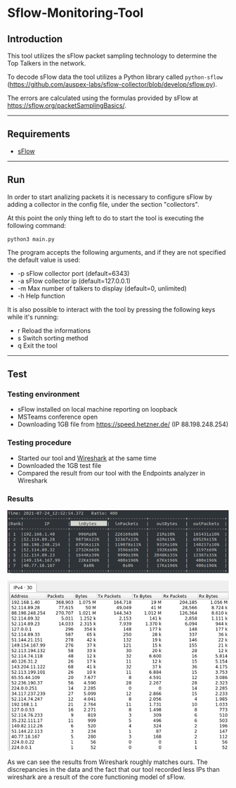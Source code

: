 # Sflow-Monitoring-Tool

## Introduction

This tool utilizes the sFlow packet sampling technology to determine the Top Talkers in the network.

To decode sFlow data the tool utilizes a Python library called `python-sflow` (https://github.com/auspex-labs/sflow-collector/blob/develop/sflow.py).

The errors are calculated using the formulas provided by sFlow at https://sflow.org/packetSamplingBasics/.


---

## Requirements

* [sFlow](https://sflow.net/downloads.php)

---

## Run

In order to start analizing packets it is necessary to configure sFlow by adding a collector in the config file, under the section "collectors".

At this point the only thing left to do to start the tool is executing the following command:

    python3 main.py

The program accepts the following arguments, and if they are not specified the default value is used:
* -p    sFlow collector port (default=6343)
* -a    sFlow collector ip (default=127.0.0.1)
* -m    Max number of talkers to display (default=0, unlimited)
* -h    Help function


It is also possible to interact with the tool by pressing the following keys while it's running:

* r Reload the informations
* s Switch sorting method
* q Exit the tool

---

## Test

### Testing environment

* sFlow installed on local machine reporting on loopback
* MSTeams conference open
* Downloading 1GB file from https://speed.hetzner.de/ (IP 88.198.248.254)

### Testing procedure

* Started our tool and [Wireshark](https://www.wireshark.org/) at the same time
* Downloaded the 1GB test file
* Compared the result from our tool with the Endpoints analyzer in Wireshark

### Results

![tool](images/tool.jpeg)

![wireshark](images/wireshark.png)

As we can see the results from Wireshark roughly matches ours.
The discrepancies in the data and the fact that our tool recorded less IPs than wireshark are a result of the core functioning model of sFlow.


